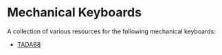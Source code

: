 # Mechanical Keyboards

A collection of various resources for the following mechanical keyboards:

* [TADA68](https://github.com/shalzz/keyboards/tada68)
